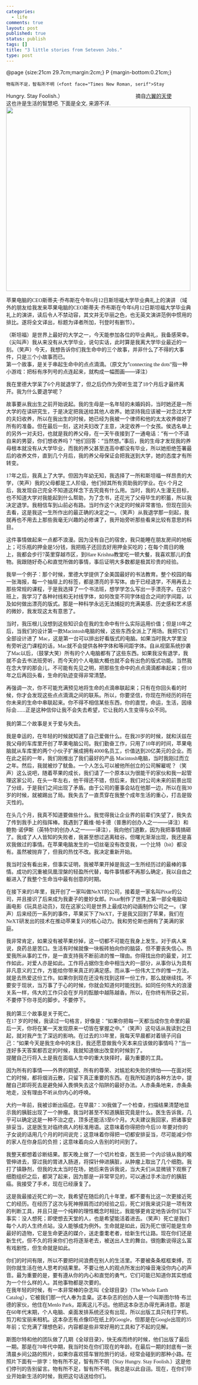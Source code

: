 ```yaml
--- 
categories: 
  - life
comments: true
layout: post
published: true
status: publish
tags: []
title: "3 little stories from Seteven Jobs."
type: post
---
```

<div id="msgcns!3725CC0EE38B1F6!974" class="bvMsg">@page
{size:21cm 29.7cm;margin:2cm;}
P
{margin-bottom:0.21cm;}

	

    物有所不足，智有所不明（<font face="Times New Roman, serif">Stay
Hungry. Stay Foolish.</font>）
                                                               摘自<a href="http://blog.wespoke.com/archives/001021.html#more">六翼的天使</a><br>
这也许是生活的智慧吧<font face="Times New Roman, serif">.
</font>下面是全文<font face="Times New Roman, serif">, </font>来源不详<font face="Times New Roman, serif">.</font>
<img src="http://images.apple.com/ipod/images/indextop20051013.jpg" width="500">

   
苹果电脑的<font face="Times New Roman, serif">CEO</font>斯蒂夫<font face="Times New Roman, serif">·</font>乔布斯在今年<font face="Times New Roman, serif">6</font>月<font face="Times New Roman, serif">12</font>日斯坦福大学毕业典礼上的演讲
（域外的朋友给我发来苹果电脑的<font face="Times New Roman, serif">CEO</font>斯蒂夫<font face="Times New Roman, serif">·</font>乔布斯在今年<font face="Times New Roman, serif">6</font>月<font face="Times New Roman, serif">12</font>日斯坦福大学毕业典礼上的演讲，读后令人不禁动容，其文并无华丽之色，也无英文演讲范例中惯用的排比。遂将全文译出，标题为译者所加，刊登时有删节）。
<br>
   
（斯坦福）是世界上最好的大学之一，今天能参加各位的毕业典礼，我备感荣幸。（尖叫声）我从来没有从大学毕业，说句实话，此时算是我离大学毕业最近的一刻。（笑声）今天，我想告诉你们我生命中的三个故事，并非什么了不得的大事件，只是三个小故事而已。
<br>
    第一个故事，是关于串起生命中的点点滴滴。（原文为“<font face="Times New Roman, serif">connecting
the dots”</font>指一种小游戏：把标有序列号的点连起来，就构成一幅图画——译注）
<br>
   
我在里德大学呆了<font face="Times New Roman, serif">6</font>个月就退学了，但之后仍作为旁听生混了<font face="Times New Roman, serif">18</font>个月后才最终离开。我为什么要退学呢？
<br>
   
故事要从我出生之前开始说起。我的生母是一名年轻的未婚妈妈，当时她还是一所大学的在读研究生，于是决定把我送给其他人收养。她坚持我应该被一对念过大学的夫妇收养，所以在我出生的时候，她已经为我被一个律师和他的太太收养做好了所有的准备。但在最后一刻，这对夫妇改了主意，决定收养一个女孩。侯选名单上的另外一对夫妇，也就是我的养父母，在一天午夜接到了一通电话：“有一个不请自来的男婴，你们想收养吗？”他们回答：“当然想。”事后，我的生母才发现我的养母根本就没有从大学毕业，而我的养父甚至连高中都没有毕业，所以她拒绝签署最后的收养文件，直到几个月后，我的养父母保证会把我送到大学，她的态度才有所转变。
<br>
   
<font face="Times New Roman, serif">17</font>年之后，我真上了大学。但因为年幼无知，我选择了一所和斯坦福一样昂贵的大学，（笑声）我的父母都是工人阶级，他们倾其所有资助我的学业。在<font face="Times New Roman, serif">6
</font>个月之后，我发现自己完全不知道这样念下去究竟有什么用。当时，我的人生漫无目标，也不知道大学对我能起到什么帮助，为了念书，还花光了父母毕生的积蓄，所以我决定退学。我相信车到山前必有路。当时作这个决定的时候非常害怕，但现在回头去看，这是我这一生所作出的最正确的决定之一。（笑声）从我退学那一刻起，我就再也不用去上那些我毫无兴趣的必修课了，我开始旁听那些看来比较有意思的科目。
<br>
   
这件事情做起来一点都不浪漫。因为没有自己的宿舍，我只能睡在朋友房间的地板上；可乐瓶的押金是<font face="Times New Roman, serif">5</font>分钱，我把瓶子还回去好用押金买吃的；在每个周日的晚上，我都会步行<font face="Times New Roman, serif">7</font>英里穿越市区，到<font face="Times New Roman, serif">Hare
Krishna</font>教堂吃一顿大餐，我喜欢那儿的食物。我跟随好奇心和直觉所做的事情，事后证明大多数都是极其珍贵的经验。
<br>
   
我举一个例子：那个时候，里德大学提供了全美国最好的书法教育。整个校园的每一张海报，每一个抽屉上的标签，都是漂亮的手写体。由于已经退学，不用再去上那些常规的课程，于是我选择了一个书法班，想学学怎么写出一手漂亮字。在这个班上，我学习了各种衬线和无衬线字体，如何改变不同字体组合之间的字间距，以及如何做出漂亮的版式。那是一种科学永远无法捕捉的充满美感、历史感和艺术感的微妙，我发现这太有意思了。
<br>
   
当时，我压根儿没想到这些知识会在我的生命中有什么实际运用价值；但是<font face="Times New Roman, serif">10</font>年之后，当我们的设计第一款<font face="Times New Roman, serif">Macintosh</font>电脑的候，这些东西全派上了用场。我把它们全部设计进了
<font face="Times New Roman, serif">Mac</font>，这是第一台可以排出好看版式的电脑。如果当时我大学里没有旁听这门课程的话，<font face="Times New Roman, serif">Mac</font>就不会提供各种字体和等间距字体。自从视窗系统抄袭了<font face="Times New Roman, serif">Mac</font>以后，（鼓掌大笑）所有的个人电脑都有了这些东西。如果我没有退学，我就不会去书法班旁听，而今天的个人电脑大概也就不会有出色的版式功能。当然我在念大学的那会儿，不可能有先见之明，把那些生命中的点点滴滴都串起来；但<font face="Times New Roman, serif">10</font>年之后再回头看，生命的轨迹变得非常清楚。
<br>
   
再强调一次，你不可能充满预见地将生命的点滴串联起来；只有在你回头看的时候，你才会发现这些点点滴滴之间的联系。所以，你要坚信，你现在所经历的将在你未来的生命中串联起来。你不得不相信某些东西，你的直觉，命运，生活，因缘际会……正是这种信仰让我不会失去希望，它让我的人生变得与众不同。
<br>
<br>
    我的第二个故事是关于爱与失去。
<br>
   
我是幸运的，在年轻的时候就知道了自己爱做什么。在我<font face="Times New Roman, serif">20</font>岁的时候，就和沃兹在我父母的车库里开创了苹果电脑公司。我们勤奋工作，只用了<font face="Times New Roman, serif">10</font>年的时间，苹果电脑就从车库里的两个小伙子扩展成拥有<font face="Times New Roman, serif">4000</font>名员工，价值达到<font face="Times New Roman, serif">20</font>亿美元的企业。而在此之前的一年，我们刚推出了我们最好的产品
<font face="Times New Roman, serif">Macintosh</font>电脑，当时我刚过而立之年。然后，我就被炒了鱿鱼。一个人怎么可以被他所创立的公司解雇呢？（笑声）这么说吧，随着苹果的成长，我们请了一个原本以为很能干的家伙和我一起管理这家公司，在头一年左右，他干得还不错，但后来，我们对公司未来的前景出现了分歧，于是我们之间出现了矛盾。由于公司的董事会站在他那一边，所以在我<font face="Times New Roman, serif">30</font>岁的时候，就被踢出了局。我失去了一直贯穿在我整个成年生活的重心，打击是毁灭性的。
<br>
   
在头几个月，我真不知道要做些什么。我觉得我让企业界的前辈们失望了，我失去了传到我手上的指挥棒。我遇到了戴维<font face="Times New Roman, serif">·</font>帕卡德（普惠的创办人之一——译注）和鲍勃<font face="Times New Roman, serif">·</font>诺伊斯（英特尔的创办人之一——译注），我向他们道歉，因为我把事情搞砸了。我成了人人皆知的失败者，我甚至想过逃离硅谷。但曙光渐渐出现，我还是喜欢我做过的事情。在苹果电脑发生的一切丝毫没有改变我，一个比特（<font face="Times New Roman, serif">bit</font>）都没有。虽然被抛弃了，但我的热忱不改。我决定重新开始。
<br>
   
我当时没有看出来，但事实证明，我被苹果开掉是我这一生所经历过的最棒的事情。成功的沉重被凤凰涅槃的轻盈所代替，每件事情都不再那么确定，我以自由之躯进入了我整个生命当中最有创意的时期。
<br>
   
在接下来的<font face="Times New Roman, serif">5</font>年里，我开创了一家叫做<font face="Times New Roman, serif">NeXT</font>的公司，接着是一家名叫<font face="Times New Roman, serif">Pixar</font>的公司，并且接识了后来成为我妻子的曼妙女郎。<font face="Times New Roman, serif">Pixar</font>制作了世界上第一部全电脑动画电影《玩具总动员》，现在这家公司是世界上最成功的动画制作公司之一。（掌声）后来经历一系列的事件，苹果买下了<font face="Times New Roman, serif">NeXT</font>，于是我又回到了苹果，我们在<font face="Times New Roman, serif">NeXT</font>研发出的技术在推动苹果复兴的核心动力。我和劳伦斯也拥有了美满的家庭。
<br>
   
我非常肯定，如果没有被苹果炒掉，这一切都不可能在我身上发生。对于病人来说，良药总是苦口。生活有时候就像一块板砖拍向你的脑袋，但不要丧失信心。热爱我所从事的工作，是一直支持我不断前进的惟一理由。你得找出你的最爱，对工作如此，对爱人亦是如此。工作将占据你生命中相当大的一部分，从事你认为具有非凡意义的工作，方能给你带来真正的满足感。而从事一份伟大工作的惟一方法，就是去热爱这份工作。如果你到现在还没有找到这样一份工作，那么就继续找。不要安于现状，当万事了于心的时候，你就会知道何时能找到。如同任何伟大的浪漫关系一样，伟大的工作只会在岁月的酝酿中越陈越香。所以，在你终有所获之前，不要停下你寻觅的脚步。不要停下。
<br>
<br>
    我的第三个故事是关于死亡。
<br>
    在<font face="Times New Roman, serif">17
</font>岁的时候，我读过一句格言，好像是：“如果你把每一天都当成你生命里的最后一天，你将在某一天发现原来一切皆在掌握之中。”（笑声）这句话从我读到之日起，就对我产生了深远的影响。在过去的<font face="Times New Roman, serif">33</font>年里，我每天早晨都对着镜子问自己：“如果今天是我生命中的末日，我还愿意做我今天本来应该做的事情吗？”当一连好多天答案都否定的时候，我就知道做出改变的时候到了。
<br>
    提醒自己行将入土是我在面临人生中的重大抉择时，最为重要的工具。
<br>
   
因为所有的事情——外界的期望、所有的尊荣、对尴尬和失败的惧怕——在面对死亡的时候，都将烟消云散，只留下真正重要的东西。在我所知道的各种方法中，提醒自己即将死去是避免掉入畏惧失去这个陷阱的最好办法。人赤条条地来，赤条条地走，没有理由不听从你内心的呼唤。
<br>
   
大约一年前，我被诊断出癌症。在早晨<font face="Times New Roman, serif">7</font>：<font face="Times New Roman, serif">30</font>我做了一个检查，扫描结果清楚地显示我的胰脏出现了一个肿瘤。我当时甚至不知道胰脏究竟是什么。医生告诉我，几乎可以确定这是一种不治之症，顶多还能活<font face="Times New Roman, serif">3</font>至<font face="Times New Roman, serif">6</font>个月。大夫建议我回家，把诸事安排妥当，这是医生对临终病人的标准用语。这意味着你得把你今后<font face="Times New Roman, serif">10
</font>年要对你的子女说的话用几个月的时间说完；这意味着你得把一切都安排妥当，尽可能减少你的家人在你身后的负担；这意味着向众人告别的时间到了。
<br>
   
我整天都想着诊断结果。那天晚上做了一个切片检查，医生把一个内诊镜从我的喉管伸进去，穿过我的胃进入肠道，将探针伸进胰脏，从肿瘤上取出了几个细胞。我打了镇静剂，但我的太太当时在场，她后来告诉我说，当大夫们从显微镜下观察了细胞组织之后，都哭了起来，因为那是一非常罕见的，可以通过手术治疗的胰脏癌。我接受了手术，现在已经康复了。
<br>
   
这是我最接近死亡的一次，我希望在随后的几十年里，都不要有比这一次更接近死亡的经历。在经历了这次与死神擦肩而过的经验之后，死亡对我来说只是一项有效的判断工具，并且只是一个纯粹的理性概念时相比，我能够更肯定地告诉你们以下事实：没人想死；即使想去天堂的人，也是希望能活着进去。（笑声）死亡是我们每个人的人生终点站，没人能够成为例外。生命就是如此，因为死亡很可能是生命最好的造物，它是生命更迭的媒介，送走耋耄老者，给新生代让路。现在你们还是新生代，但不久的将来你们也将逐渐老去，被送出人生的舞台。很抱歉说得这么富有戏剧性，但生命就是如此。
<br>
   
你们的时间有限，所以不要把时间浪费在别人的生活里。不要被条条框框束缚，否则你就生活在他人思考的结果里。不要让他人的观点所发出的噪音淹没你内心的声音。最为重要的是，要有遵从你的内心和直觉的勇气，它们可能已知道你其实想成为一个什么样的人。其他事物都是次要的。
<br>
    在我年轻的时候，有一本非常棒的杂志叫《全球目录》（<font face="Times New Roman, serif">The
Whole Earth Catalog</font>），它被我们那一代人奉为圭臬。这本杂志的创办人是一个叫斯图尔特<font face="Times New Roman, serif">·</font>布兰德的家伙，他住在<font face="Times New Roman, serif">Menlo
Park</font>，距离这儿不远。他把这本杂志办得充满诗意。那是在<font face="Times New Roman, serif">60</font>年代末期，个人电脑、桌面发排系统还没有出现，所以出版工具只有打字机、剪刀和宝丽来相机。这本杂志有点像印在纸上的<font face="Times New Roman, serif">Google</font>，但那是在<font face="Times New Roman, serif">Google</font>出现的<font face="Times New Roman, serif">35</font>年前；它充满了理想色彩，内容都是些非常好用的工具和了不起的见解。
<br>
   
斯图尔特和他的团队做了几期《全球目录》，快无疾而终的时候，他们出版了最后一期。那是在<font face="Times New Roman, serif">70</font>年代中期，我当时处在你们现在的年龄。在最后一期的封底有一张清晨乡间公路的照片，如果你喜欢搭车冒险旅行的话，经常会碰到的那种小路。在照片下面有一排字：物有所不足，智有所不明（<font face="Times New Roman, serif">Stay
Hungry. Stay
Foolish.</font>）这是他们停刊的告别留言。物有所不足，智有所不明。我总是以此自诩。现在，在你们毕业开始新生活的时候，我把这句话送给你们。
</div>
